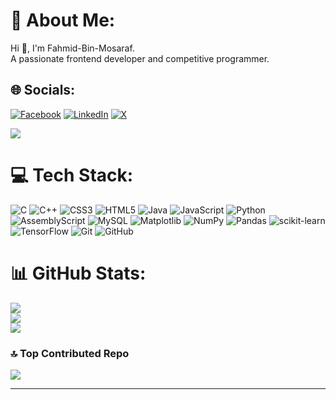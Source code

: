 # 💫 About Me:
Hi 👋, I'm Fahmid-Bin-Mosaraf.<br>A passionate frontend developer and competitive programmer.


## 🌐 Socials:
[![Facebook](https://img.shields.io/badge/Facebook-%231877F2.svg?logo=Facebook&logoColor=white)](https://www.facebook.com/fahmid.bin.mosharof/) [![LinkedIn](https://img.shields.io/badge/LinkedIn-%230077B5.svg?logo=linkedin&logoColor=white)](https://www.linkedin.com/in/fahmid-bin-mosaraf/) [![X](https://img.shields.io/badge/X-black.svg?logo=X&logoColor=white)](https://x.com/https://x.com/fahmid_famel) 

[![](https://visitcount.itsvg.in/api?id=Fahmid-Bin-Mosaraf&icon=5&color=10)](https://visitcount.itsvg.in)

# 💻 Tech Stack:
![C](https://img.shields.io/badge/c-%2300599C.svg?style=flat&logo=c&logoColor=white) ![C++](https://img.shields.io/badge/c++-%2300599C.svg?style=flat&logo=c%2B%2B&logoColor=white) ![CSS3](https://img.shields.io/badge/css3-%231572B6.svg?style=flat&logo=css3&logoColor=white) ![HTML5](https://img.shields.io/badge/html5-%23E34F26.svg?style=flat&logo=html5&logoColor=white) ![Java](https://img.shields.io/badge/java-%23ED8B00.svg?style=flat&logo=openjdk&logoColor=white) ![JavaScript](https://img.shields.io/badge/javascript-%23323330.svg?style=flat&logo=javascript&logoColor=%23F7DF1E) ![Python](https://img.shields.io/badge/python-3670A0?style=flat&logo=python&logoColor=ffdd54) ![AssemblyScript](https://img.shields.io/badge/assembly%20script-%23000000.svg?style=flat&logo=assemblyscript&logoColor=white) ![MySQL](https://img.shields.io/badge/mysql-4479A1.svg?style=flat&logo=mysql&logoColor=white) ![Matplotlib](https://img.shields.io/badge/Matplotlib-%23ffffff.svg?style=flat&logo=Matplotlib&logoColor=black) ![NumPy](https://img.shields.io/badge/numpy-%23013243.svg?style=flat&logo=numpy&logoColor=white) ![Pandas](https://img.shields.io/badge/pandas-%23150458.svg?style=flat&logo=pandas&logoColor=white) ![scikit-learn](https://img.shields.io/badge/scikit--learn-%23F7931E.svg?style=flat&logo=scikit-learn&logoColor=white) ![TensorFlow](https://img.shields.io/badge/TensorFlow-%23FF6F00.svg?style=flat&logo=TensorFlow&logoColor=white) ![Git](https://img.shields.io/badge/git-%23F05033.svg?style=flat&logo=git&logoColor=white) ![GitHub](https://img.shields.io/badge/github-%23121011.svg?style=flat&logo=github&logoColor=white)

# 📊 GitHub Stats:
![](https://github-readme-stats.vercel.app/api?username=Fahmid-Bin-Mosaraf&theme=radical&hide_border=false&include_all_commits=true&count_private=true)<br/>
![](https://github-readme-streak-stats.herokuapp.com/?user=Fahmid-Bin-Mosaraf&theme=radical&hide_border=false)<br/>
![](https://github-readme-stats.vercel.app/api/top-langs/?username=Fahmid-Bin-Mosaraf&theme=radical&hide_border=false&include_all_commits=true&count_private=true&layout=compact)

### 🔝 Top Contributed Repo
![](https://github-contributor-stats.vercel.app/api?username=Fahmid-Bin-Mosaraf&limit=5&theme=radical&combine_all_yearly_contributions=true)

---

<!-- Proudly created with GPRM ( https://gprm.itsvg.in ) -->
